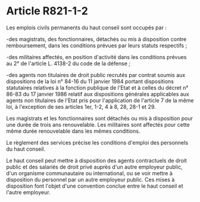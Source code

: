 # Article R821-1-2

Les emplois civils permanents du haut conseil sont occupés par :

-des magistrats, des fonctionnaires, détachés ou mis à disposition contre remboursement, dans les conditions prévues par leurs statuts respectifs ;

-des militaires affectés, en position d'activité dans les conditions prévues au 2° de l'article L. 4138-2 du code de la défense ;

-des agents non titulaires de droit public recrutés par contrat soumis aux dispositions de la loi n° 84-16 du 11 janvier 1984 portant dispositions statutaires relatives à la fonction publique de l'Etat et à celles du décret n° 86-83 du 17 janvier 1986 relatif aux dispositions générales applicables aux agents non titulaires de l'Etat pris pour l'application de l'article 7 de la même loi, à l'exception de ses articles 1er, 1-2, 4 à 8, 28, 28-1 et 29.

Les magistrats et les fonctionnaires sont détachés ou mis à disposition pour une durée de trois ans renouvelable. Les militaires sont affectés pour cette même durée renouvelable dans les mêmes conditions.

Le règlement des services précise les conditions d'emploi des personnels du haut conseil.

Le haut conseil peut mettre à disposition des agents contractuels de droit public et des salariés de droit privé auprès d'un autre employeur public, d'un organisme communautaire ou international, ou se voir mettre à disposition du personnel par un autre employeur public. Ces mises à disposition font l'objet d'une convention conclue entre le haut conseil et l'autre employeur.
